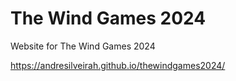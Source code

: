 # The Wind Games 2024
Website for The Wind Games 2024

https://andresilveirah.github.io/thewindgames2024/
